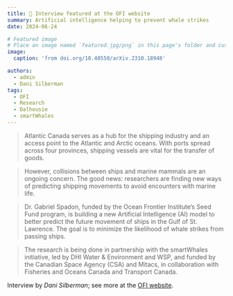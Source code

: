 ```yaml
---
title: 🌊 Interview featured at the OFI website 
summary: Artificial intelligence helping to prevent whale strikes
date: 2024-06-24

# Featured image
# Place an image named `featured.jpg/png` in this page's folder and customize its options here.
image:
  caption: 'from doi.org/10.48550/arXiv.2310.18948'

authors:
  - admin
  - Dani Silberman
tags:
  - OFI
  - Research
  - Dalhousie
  - smartWhales
---
```


> Atlantic Canada serves as a hub for the shipping industry and an access point to the Atlantic and Arctic oceans. With ports spread across four provinces, shipping vessels are vital for the transfer of goods.

> However, collisions between ships and marine mammals are an ongoing concern. The good news: researchers are finding new ways of predicting shipping movements to avoid encounters with marine life.

> Dr. Gabriel Spadon, funded by the Ocean Frontier Institute’s Seed Fund program, is building a new Artificial Intelligence (AI) model to better predict the future movement of ships in the Gulf of St. Lawrence. The goal is to minimize the likelihood of whale strikes from passing ships.

> The research is being done in partnership with the smartWhales initiative, led by DHI Water & Environment and WSP, and funded by the Canadian Space Agency (CSA) and Mitacs, in collaboration with Fisheries and Oceans Canada and Transport Canada.

Interview by *Dani Silberman*; see more at the [OFI website](https://www.ofi.ca/news/artificial-intelligence-helping-to-prevent-whale-strikes).
